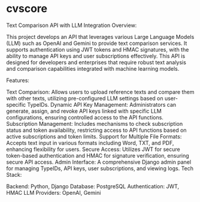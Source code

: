 # cvscore
Text Comparison API with LLM Integration
Overview:

This project develops an API that leverages various Large Language Models (LLM) such as OpenAI and Gemini to provide text comparison services. It supports authentication using JWT tokens and HMAC signatures, with the ability to manage API keys and user subscriptions effectively. This API is designed for developers and enterprises that require robust text analysis and comparison capabilities integrated with machine learning models.

Features:

Text Comparison: Allows users to upload reference texts and compare them with other texts, utilizing pre-configured LLM settings based on user-specific TypeIDs.
Dynamic API Key Management: Administrators can generate, assign, and revoke API keys linked with specific LLM configurations, ensuring controlled access to the API functions.
Subscription Management: Includes mechanisms to check subscription status and token availability, restricting access to API functions based on active subscriptions and token limits.
Support for Multiple File Formats: Accepts text input in various formats including Word, TXT, and PDF, enhancing flexibility for users.
Secure Access: Utilizes JWT for secure token-based authentication and HMAC for signature verification, ensuring secure API access.
Admin Interface: A comprehensive Django admin panel for managing TypeIDs, API keys, user subscriptions, and viewing logs.
Tech Stack:

Backend: Python, Django
Database: PostgreSQL
Authentication: JWT, HMAC
LLM Providers: OpenAI, Gemini
